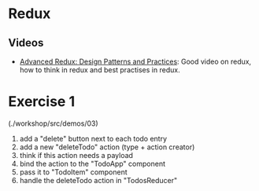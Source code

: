 # Redux

## Videos

- [Advanced Redux: Design Patterns and Practices](https://www.youtube.com/watch?v=5gl3cCB_26M): Good video on redux, how to think in redux and best practises in redux.

# Exercise 1

(./workshop/src/demos/03)

1. add a "delete" button next to each todo entry
2. add a new "deleteTodo" action (type + action creator)
3. think if this action needs a payload
4. bind the action to the "TodoApp" component
5. pass it to "TodoItem" component
6. handle the deleteTodo action in "TodosReducer"
